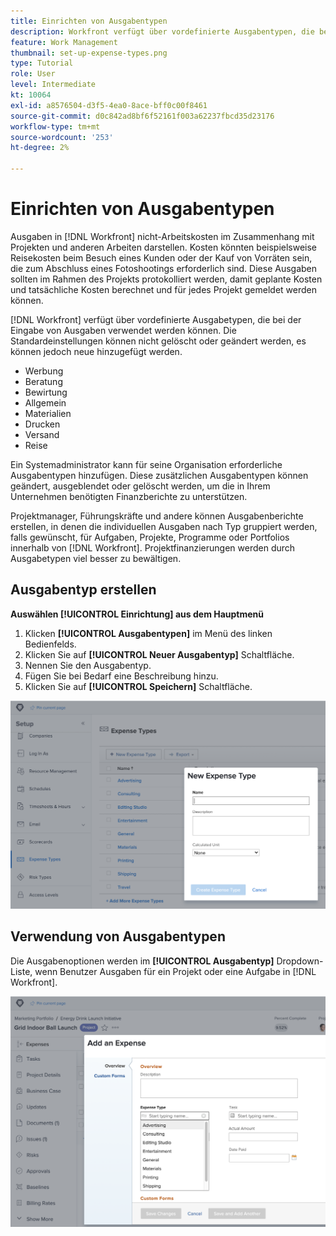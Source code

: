 ```yaml
---
title: Einrichten von Ausgabentypen
description: Workfront verfügt über vordefinierte Ausgabentypen, die bei der Eingabe von Ausgaben verwendet werden können, und neue können hinzugefügt werden.
feature: Work Management
thumbnail: set-up-expense-types.png
type: Tutorial
role: User
level: Intermediate
kt: 10064
exl-id: a8576504-d3f5-4ea0-8ace-bff0c00f8461
source-git-commit: d0c842ad8bf6f52161f003a62237fbcd35d23176
workflow-type: tm+mt
source-wordcount: '253'
ht-degree: 2%

---
```


# Einrichten von Ausgabentypen

Ausgaben in [!DNL Workfront] nicht-Arbeitskosten im Zusammenhang mit Projekten und anderen Arbeiten darstellen. Kosten könnten beispielsweise Reisekosten beim Besuch eines Kunden oder der Kauf von Vorräten sein, die zum Abschluss eines Fotoshootings erforderlich sind. Diese Ausgaben sollten im Rahmen des Projekts protokolliert werden, damit geplante Kosten und tatsächliche Kosten berechnet und für jedes Projekt gemeldet werden können.

[!DNL Workfront] verfügt über vordefinierte Ausgabetypen, die bei der Eingabe von Ausgaben verwendet werden können. Die Standardeinstellungen können nicht gelöscht oder geändert werden, es können jedoch neue hinzugefügt werden.

* Werbung
* Beratung
* Bewirtung
* Allgemein
* Materialien
* Drucken
* Versand
* Reise

Ein Systemadministrator kann für seine Organisation erforderliche Ausgabentypen hinzufügen. Diese zusätzlichen Ausgabentypen können geändert, ausgeblendet oder gelöscht werden, um die in Ihrem Unternehmen benötigten Finanzberichte zu unterstützen.

Projektmanager, Führungskräfte und andere können Ausgabenberichte erstellen, in denen die individuellen Ausgaben nach Typ gruppiert werden, falls gewünscht, für Aufgaben, Projekte, Programme oder Portfolios innerhalb von [!DNL Workfront]. Projektfinanzierungen werden durch Ausgabetypen viel besser zu bewältigen.

## Ausgabentyp erstellen

**Auswählen [!UICONTROL Einrichtung] aus dem Hauptmenü**

1. Klicken **[!UICONTROL Ausgabentypen]** im Menü des linken Bedienfelds.
1. Klicken Sie auf **[!UICONTROL Neuer Ausgabentyp]** Schaltfläche.
1. Nennen Sie den Ausgabentyp.
1. Fügen Sie bei Bedarf eine Beschreibung hinzu.
1. Klicken Sie auf **[!UICONTROL Speichern]** Schaltfläche.

![Ein Bild zum Erstellen eines neuen [!UICONTROL Ausgabentyp]](assets/setting-up-finances-6.png)

## Verwendung von Ausgabentypen

Die Ausgabenoptionen werden im **[!UICONTROL Ausgabentyp]** Dropdown-Liste, wenn Benutzer Ausgaben für ein Projekt oder eine Aufgabe in [!DNL Workfront].

![Bild des Hinzufügens neuer Kosten](assets/setting-up-finances-7.png)
